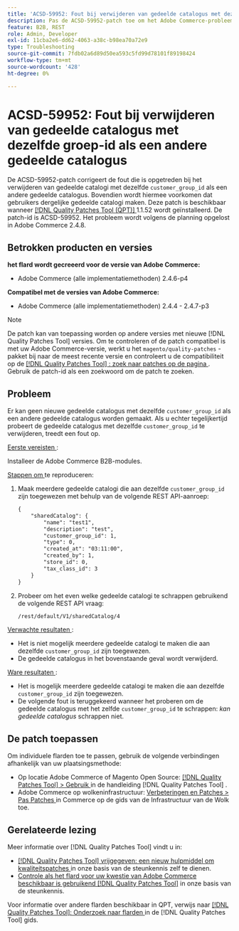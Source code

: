 ```yaml
---
title: 'ACSD-59952: Fout bij verwijderen van gedeelde catalogus met dezelfde groep-id als een andere gedeelde catalogus'
description: Pas de ACSD-59952-patch toe om het Adobe Commerce-probleem op te lossen waarbij een fout optreedt bij het verwijderen van een gedeelde catalogus met dezelfde &grave; customer_group_id' als een andere gedeelde catalogus.
feature: B2B, REST
role: Admin, Developer
exl-id: 11cba2e6-dd62-4063-a38c-b98ea70a72e9
type: Troubleshooting
source-git-commit: 7fdb02a6d89d50ea593c5fd99d78101f89198424
workflow-type: tm+mt
source-wordcount: '428'
ht-degree: 0%

---
```


# ACSD-59952: Fout bij verwijderen van gedeelde catalogus met dezelfde groep-id als een andere gedeelde catalogus

De ACSD-59952-patch corrigeert de fout die is opgetreden bij het verwijderen van gedeelde catalogi met dezelfde `customer_group_id` als een andere gedeelde catalogus. Bovendien wordt hiermee voorkomen dat gebruikers dergelijke gedeelde catalogi maken. Deze patch is beschikbaar wanneer [[!DNL Quality Patches Tool (QPT)] ](https://experienceleague.adobe.com/nl/docs/commerce-operations/tools/quality-patches-tool/quality-patches-tool-to-self-serve-quality-patches) 1.1.52 wordt geïnstalleerd. De patch-id is ACSD-59952. Het probleem wordt volgens de planning opgelost in Adobe Commerce 2.4.8.

## Betrokken producten en versies

**het flard wordt gecreeerd voor de versie van Adobe Commerce:**

* Adobe Commerce (alle implementatiemethoden) 2.4.6-p4

**Compatibel met de versies van Adobe Commerce:**

* Adobe Commerce (alle implementatiemethoden) 2.4.4 - 2.4.7-p3

>[!NOTE]
>
>De patch kan van toepassing worden op andere versies met nieuwe [!DNL Quality Patches Tool] versies. Om te controleren of de patch compatibel is met uw Adobe Commerce-versie, werkt u het `magento/quality-patches` -pakket bij naar de meest recente versie en controleert u de compatibiliteit op de [[!DNL Quality Patches Tool] : zoek naar patches op de pagina ](https://experienceleague.adobe.com/tools/commerce-quality-patches/index.html?lang=nl-NL) . Gebruik de patch-id als een zoekwoord om de patch te zoeken.

## Probleem

Er kan geen nieuwe gedeelde catalogus met dezelfde `customer_group_id` als een andere gedeelde catalogus worden gemaakt. Als u echter tegelijkertijd probeert de gedeelde catalogus met dezelfde `customer_group_id` te verwijderen, treedt een fout op.

<u> Eerste vereisten </u>:

Installeer de Adobe Commerce B2B-modules.

<u> Stappen om </u> te reproduceren:

1. Maak meerdere gedeelde catalogi die aan dezelfde `customer_group_id` zijn toegewezen met behulp van de volgende REST API-aanroep:

   ```REST
   {
       "sharedCatalog": {
           "name": "test1",
           "description": "test",
           "customer_group_id": 1,
           "type": 0,
           "created_at": "03:11:00",
           "created_by": 1,
           "store_id": 0,
           "tax_class_id": 3
       }
   }
   ```

1. Probeer om het even welke gedeelde catalogi te schrappen gebruikend de volgende REST API vraag:

   ```REST
   /rest/default/V1/sharedCatalog/4
   ```

<u> Verwachte resultaten </u>:

* Het is niet mogelijk meerdere gedeelde catalogi te maken die aan dezelfde `customer_group_id` zijn toegewezen.
* De gedeelde catalogus in het bovenstaande geval wordt verwijderd.

<u> Ware resultaten </u>:

* Het is mogelijk meerdere gedeelde catalogi te maken die aan dezelfde `customer_group_id` zijn toegewezen.
* De volgende fout is teruggekeerd wanneer het proberen om de gedeelde catalogus met het zelfde `customer_group_id` te schrappen: *kan gedeelde catalogus* schrappen niet.

## De patch toepassen

Om individuele flarden toe te passen, gebruik de volgende verbindingen afhankelijk van uw plaatsingsmethode:

* Op locatie Adobe Commerce of Magento Open Source: [[!DNL Quality Patches Tool] > Gebruik ](/help/tools/quality-patches-tool/usage.md) in de handleiding [!DNL Quality Patches Tool] .
* Adobe Commerce op wolkeninfrastructuur: [ Verbeteringen en Patches > Pas Patches ](https://experienceleague.adobe.com/docs/commerce-cloud-service/user-guide/develop/upgrade/apply-patches.html?lang=nl-NL) in Commerce op de gids van de Infrastructuur van de Wolk toe.

## Gerelateerde lezing

Meer informatie over [!DNL Quality Patches Tool] vindt u in:

* [[!DNL Quality Patches Tool]  vrijgegeven: een nieuw hulpmiddel om kwaliteitspatches ](https://experienceleague.adobe.com/nl/docs/commerce-operations/tools/quality-patches-tool/quality-patches-tool-to-self-serve-quality-patches) in onze basis van de steunkennis zelf te dienen.
* [ Controle als het flard voor uw kwestie van Adobe Commerce beschikbaar is gebruikend  [!DNL Quality Patches Tool]](/help/tools/quality-patches-tool/patches-available-in-qpt/check-patch-for-magento-issue-with-magento-quality-patches.md) in onze basis van de steunkennis.

Voor informatie over andere flarden beschikbaar in QPT, verwijs naar [[!DNL Quality Patches Tool]: Onderzoek naar flarden ](https://experienceleague.adobe.com/tools/commerce-quality-patches/index.html?lang=nl-NL) in de [!DNL Quality Patches Tool] gids.
